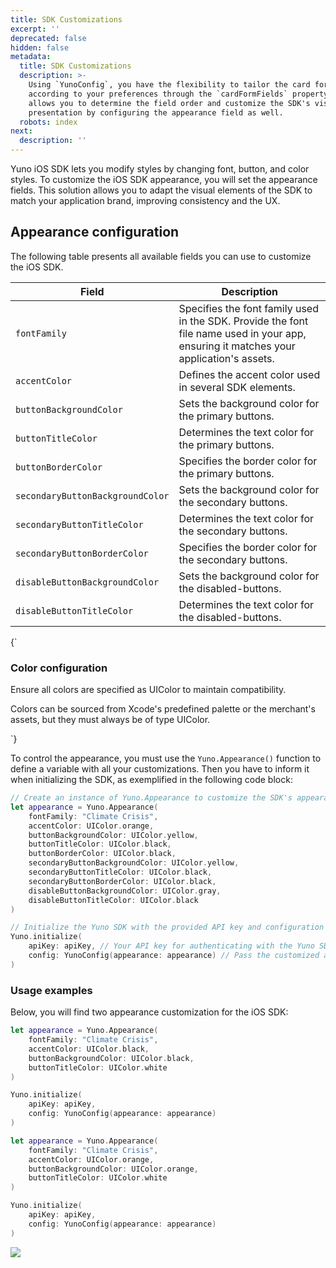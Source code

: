 ```yaml
---
title: SDK Customizations
excerpt: ''
deprecated: false
hidden: false
metadata:
  title: SDK Customizations
  description: >-
    Using `YunoConfig`, you have the flexibility to tailor the card form
    according to your preferences through the `cardFormFields` property. This
    allows you to determine the field order and customize the SDK's visual
    presentation by configuring the appearance field as well.
  robots: index
next:
  description: ''
---
```

Yuno iOS SDK lets you modify styles by changing font, button, and color styles. To customize the iOS SDK appearance, you will set the appearance fields. This solution allows you to adapt the visual elements of the SDK to match your application brand, improving consistency and the UX.

## Appearance configuration

The following table presents all available fields you can use to customize the iOS SDK.

| Field                            | Description                                                                                                                            |
| -------------------------------- | -------------------------------------------------------------------------------------------------------------------------------------- |
| `fontFamily`                     | Specifies the font family used in the SDK. Provide the font file name used in your app, ensuring it matches your application's assets. |
| `accentColor`                    | Defines the accent color used in several SDK elements.                                                                                 |
| `buttonBackgroundColor`          | Sets the background color for the primary buttons.                                                                                     |
| `buttonTitleColor`               | Determines the text color for the primary buttons.                                                                                     |
| `buttonBorderColor`              | Specifies the border color for the primary buttons.                                                                                    |
| `secondaryButtonBackgroundColor` | Sets the background color for the secondary buttons.                                                                                   |
| `secondaryButtonTitleColor`      | Determines the text color for the secondary buttons.                                                                                   |
| `secondaryButtonBorderColor`     | Specifies the border color for the secondary buttons.                                                                                  |
| `disableButtonBackgroundColor`   | Sets the background color for the disabled-buttons.                                                                                    |
| `disableButtonTitleColor`        | Determines the text color for the disabled-buttons.                                                                                    |

<HTMLBlock>{`
<body>
  <div class="infoBlockContainer">
    <div class="verticalLine"></div>
    <div>
      <h3>Color configuration</h3>
      <div class="contentContainer">
        <p>Ensure all colors are specified as UIColor to maintain compatibility.</p>
				<p> Colors can be sourced from Xcode's predefined palette or the merchant's assets, but they must always be of type UIColor.</p>
      </div>
    </div>
  </div>
</body>
`}</HTMLBlock>

To control the appearance, you must use the `Yuno.Appearance()` function to define a variable with all your customizations. Then you have to inform it when initializing the SDK, as exemplified in the following code block:

```swift
// Create an instance of Yuno.Appearance to customize the SDK's appearance
let appearance = Yuno.Appearance(
    fontFamily: "Climate Crisis",
    accentColor: UIColor.orange, 
    buttonBackgroundColor: UIColor.yellow, 
    buttonTitleColor: UIColor.black, 
    buttonBorderColor: UIColor.black,
    secondaryButtonBackgroundColor: UIColor.yellow,
    secondaryButtonTitleColor: UIColor.black,
    secondaryButtonBorderColor: UIColor.black,
    disableButtonBackgroundColor: UIColor.gray,
    disableButtonTitleColor: UIColor.black
)

// Initialize the Yuno SDK with the provided API key and configuration
Yuno.initialize(
    apiKey: apiKey, // Your API key for authenticating with the Yuno SDK
    config: YunoConfig(appearance: appearance) // Pass the customized appearance configuration
)

```

### Usage examples

Below, you will find two appearance customization for the iOS SDK:

```swift Example 1 (left)
let appearance = Yuno.Appearance(
    fontFamily: "Climate Crisis",
    accentColor: UIColor.black, 
    buttonBackgroundColor: UIColor.black, 
    buttonTitleColor: UIColor.white
)

Yuno.initialize(
    apiKey: apiKey,
    config: YunoConfig(appearance: appearance)
)

```
```swift Example 2 (right)
let appearance = Yuno.Appearance(
    fontFamily: "Climate Crisis",
    accentColor: UIColor.orange, 
    buttonBackgroundColor: UIColor.orange, 
    buttonTitleColor: UIColor.white
)

Yuno.initialize(
    apiKey: apiKey,
    config: YunoConfig(appearance: appearance)
)

```

![](https://files.readme.io/47e26ec-image.png)

